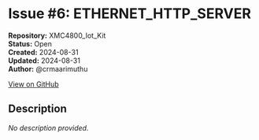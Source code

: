 # Issue #6: ETHERNET_HTTP_SERVER

**Repository:** XMC4800_Iot_Kit  
**Status:** Open  
**Created:** 2024-08-31  
**Updated:** 2024-08-31  
**Author:** @crmaarimuthu  

[View on GitHub](https://github.com/Simtestlab/XMC4800_Iot_Kit/issues/6)

## Description

*No description provided.*